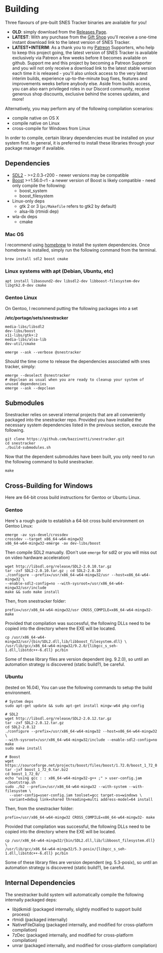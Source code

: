 Building
========

Three flavours of pre-built SNES Tracker binaries are available for you!
- **OLD**: simply download from the [Releases Page](https://github.com/bazzinotti/snestracker/releases).
- **LATEST**: With any purchase from the [Gift Shop](https://shop.snestracker.com/) you'll receive a one-time instant download link to the latest version of SNES Tracker.
- **LATEST+INTERIM**: As a thank you to my [Patreon](https://patreon.snestracker.com/) Supporters, who help to keep this project going, the latest version of SNES Tracker is available exclusively via Patreon a few weeks before it becomes available on github. Support me and this project by becoming a Patreon Supporter and you will not only receive a download link to the latest stable version each time it is released - you'll also unlock access to the very latest interim builds, experience up-to-the-minute bug fixes, features and improvements weeks before anybody else. Aside from builds access, you can also earn privileged roles in our Discord community, receive generous shop discounts, exclusive behind the scenes updates, and more!

Alternatively, you may perform any of the following compilation scenarios:

- compile native on OS X
- compile native on Linux
- cross-compile for Windows from Linux

In order to compile, certain library dependencies must be installed on your system first. In general, it is preferred to install these libraries through your package manager if available.

Dependencies
------------

- [SDL2](https://www.libsdl.org/download-2.0.php) - >=2.0.3-r200 - newer versions may be compatible
- [Boost](http://www.boost.org/users/history/ "Boost") >=1.56.0-r1 - a newer version of Boost is likely compatible - need only compile the following: 
  - boost\_system
  - boost\_filesystem
- Linux-only deps
  - gtk 2 or 3 (`pc/Makefile` refers to gtk2 by default)
  - alsa-lib (rtmidi dep)
- wla-dx deps
  - cmake

### Mac OS

I recommend using [homebrew](https://brew.sh/) to install the system dependencies. Once homebrew is installed, simply run the following command from the terminal.

```
brew install sdl2 boost cmake
```

### Linux systems with apt (Debian, Ubuntu, etc)

```
apt install libasound2-dev libsdl2-dev libboost-filesystem-dev libgtk2.0-dev cmake
```

### Gentoo Linux

On Gentoo, I recommend putting the following packages into a set

**/etc/portage/sets/snestracker**

```
media-libs/libsdl2
dev-libs/boost
x11-libs/gtk+:2
media-libs/alsa-lib
dev-util/cmake
```

```
emerge --ask --verbose @snestracker
```

Should the time come to release the dependencies associated with snes
tracker, simply:

```
emerge --deselect @snestracker
# depclean as usual when you are ready to cleanup your system of unused dependencies
emerge --ask --depclean
```


Submodules
----------

Snestracker relies on several internal projects that are all conveniently packaged into the snestracker repo. Provided you have installed the necessary system dependencies listed in the previous section, execute the following.

```
git clone https://github.com/bazzinotti/snestracker.git
cd snestracker
./build-submodules.sh
```

Now that the dependent submodules have been built, you only need to run the following command to build snestracker.

```
make
```

Cross-Building for Windows
--------------------------

Here are 64-bit cross build instructions for Gentoo or Ubuntu Linux.

### Gentoo

Here's a rough guide to establish a 64-bit cross build environment on Gentoo Linux:

```
emerge -av sys-devel/crossdev
crossdev --target x86_64-w64-mingw32
x86_64-w64-mingw32-emerge -av dev-libs/boost
```

Then compile SDL2 manually. (Don't use `emerge` for sdl2 or you will miss out on video hardware acceleration)

```
wget http://libsdl.org/release/SDL2-2.0.10.tar.gz
tar -zxf SDL2-2.0.10.tar.gz ; cd SDL2-2.0.10
./configure --prefix=/usr/x86_64-w64-mingw32/usr --host=x86_64-w64-mingw32 \
--enable-sdl2-config=no --with-sysroot=/usr/x86_64-w64-mingw32/usr/include
make && sudo make install
```

Then, from snestracker folder:

```
prefix=/usr/x86_64-w64-mingw32/usr CROSS_COMPILE=x86_64-w64-mingw32- make
```

Provided that compilation was successful, the following DLLs need to be copied into the directory where the EXE will be located.

```
cp /usr/x86_64-w64-mingw32/usr/{bin/SDL2.dll,lib/libboost_filesystem.dll} \
/usr/lib/gcc/x86_64-w64-mingw32/9.2.0/{libgcc_s_seh-1.dll,libstdc++-6.dll} pc/bin
```

Some of these library files are version dependent (eg. 9.2.0), so until an
automation strategy is discovered (static build?), be careful.

### Ubuntu

(tested on 16.04), You can use the following commands to setup the build environment.

```
# System deps
sudo apt-get update && sudo apt-get install mingw-w64 pkg-config

# SDL2
wget http://libsdl.org/release/SDL2-2.0.12.tar.gz
tar -zxf SDL2-2.0.12.tar.gz
cd SDL2-2.0.12
./configure --prefix=/usr/x86_64-w64-mingw32 --host=x86_64-w64-mingw32 \
--with-sysroot=/usr/x86_64-w64-mingw32/include --enable-sdl2-config=no
make
sudo make install

# Boost
wget https://sourceforge.net/projects/boost/files/boost/1.72.0/boost_1_72_0.tar.bz2
tar -jxf boost_1_72_0.tar.bz2
cd boost_1_72_0/
echo "using gcc : : x86_64-w64-mingw32-g++ ;" > user-config.jam
./bootstrap.sh
sudo ./b2 --prefix=/usr/x86_64-w64-mingw32 --with-system --with-filesystem \
  --user-config=user-config.jam toolset=gcc target-os=windows \
  variant=debug link=shared threading=multi address-model=64 install
```

Then, from the snestracker folder:

```
prefix=/usr/x86_64-w64-mingw32 CROSS_COMPILE=x86_64-w64-mingw32- make
```

Provided that compilation was successful, the following DLLs need to be copied into the directory where the EXE will be located.

```
cp /usr/x86_64-w64-mingw32/{bin/SDL2.dll,lib/libboost_filesystem.dll} \
/usr/lib/gcc/x86_64-w64-mingw32/5.3-posix/{libgcc_s_seh-1.dll,libstdc++-6.dll} pc/bin
```

Some of these library files are version dependent (eg. 5.3-posix), so until an
automation strategy is discovered (static build?), be careful.

Internal Dependencies
---------------------

The snestracker build system will automatically compile the following internally packaged deps:

- libjdkmidi (packaged internally, slightly modified to support build process)
- rtmidi (packaged internally)
- NativeFileDialog (packaged internally, and modified for cross-platform compilation)
- 7zDec (packaged internally, and modified for cross-platform compilation)
- unrar (packaged internally, and modified for cross-platform compilation)
